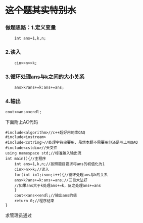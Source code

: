 # ~~这个题其实特别水~~
### 做题思路：1.定义变量 

		int ans=1,k,n;

### 2.读入 

		cin>>n>>k;
### 3.循环处理ans与k之间的大小关系 

		ans>k?ans+=k:ans+=ans;
### 4.输出

	cout<<ans<<endl;

下面附上AC代码

	#include<algorithm>//c++超好用的库QAQ
	#include<iostream>
	#include<cstring>//处理字符串要用，虽然本题不需要用但还是写上吧QAQ
	#include<cstdio>//头文件
	using namespace std;//标准输入输出流
	int main(){//主程序
		int ans=1,k,n;//按照题目要求将ans的初值化为1
		cin>>n>>k;//读入
		for(int i=1;i<=n;i++){//循环处理ans与k的关系
		ans>k?ans+=k:ans+=ans;//三目大法好
        //如果ans大于k处理ans+=k，反之处理ans+=ans
		}
		cout<<ans<<endl;//输出ans的值
		return 0;//程序结束
	}
    
   求管理员通过